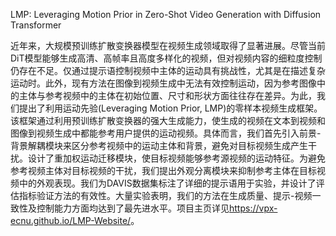 LMP: Leveraging Motion Prior in Zero-Shot Video Generation with Diffusion Transformer

近年来，大规模预训练扩散变换器模型在视频生成领域取得了显著进展。尽管当前DiT模型能够生成高清、高帧率且高度多样化的视频，但对视频内容的细粒度控制仍存在不足。仅通过提示语控制视频中主体的运动具有挑战性，尤其是在描述复杂运动时。此外，现有方法在图像到视频生成中无法有效控制运动，因为参考图像中的主体与参考视频中的主体在初始位置、尺寸和形状方面往往存在差异。为此，我们提出了利用运动先验(Leveraging Motion Prior, LMP)的零样本视频生成框架。该框架通过利用预训练扩散变换器的强大生成能力，使生成的视频在文本到视频和图像到视频生成中都能参考用户提供的运动视频。具体而言，我们首先引入前景-背景解耦模块来区分参考视频中的运动主体和背景，避免对目标视频生成产生干扰。设计了重加权运动迁移模块，使目标视频能够参考源视频的运动特征。为避免参考视频主体对目标视频的干扰，我们提出外观分离模块来抑制参考主体在目标视频中的外观表现。我们为DAVIS数据集标注了详细的提示语用于实验，并设计了评估指标验证方法的有效性。大量实验表明，我们的方法在生成质量、提示-视频一致性及控制能力方面均达到了最先进水平。项目主页详见<https://vpx-ecnu.github.io/LMP-Website/>。

